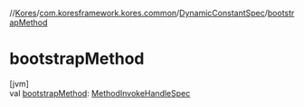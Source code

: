 //[Kores](../../../index.md)/[com.koresframework.kores.common](../index.md)/[DynamicConstantSpec](index.md)/[bootstrapMethod](bootstrap-method.md)

# bootstrapMethod

[jvm]\
val [bootstrapMethod](bootstrap-method.md): [MethodInvokeHandleSpec](../-method-invoke-handle-spec/index.md)
